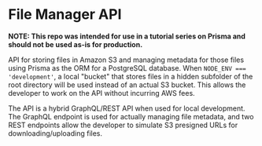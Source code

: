 # File Manager API

**NOTE: This repo was intended for use in a tutorial series on Prisma and should not be used as-is for production.**

API for storing files in Amazon S3 and managing metadata for those files using Prisma as the ORM for a PostgreSQL database. When `NODE_ENV === 'development'`, a local "bucket" that stores files in a hidden subfolder of the root directory will be used instead of an actual S3 bucket. This allows the developer to work on the API without incurring AWS fees.

The API is a hybrid GraphQL/REST API when used for local development. The GraphQL endpoint is used for actually managing file metadata, and two REST endpoints allow the developer to simulate S3 presigned URLs for downloading/uploading files.

